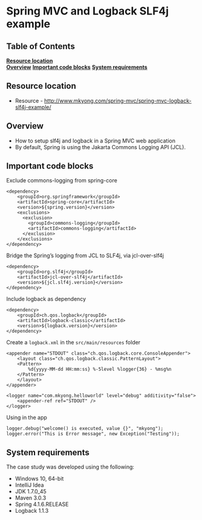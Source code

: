 # Spring MVC and Logback SLF4j example

## Table of Contents
**[Resource location](#resource-location)**  
**[Overview](#overview)**
**[Important code blocks](#important-code-blocks)**
**[System requirements](#system-requirements)** 

## Resource location
- Resource - http://www.mkyong.com/spring-mvc/spring-mvc-logback-slf4j-example/

## Overview
- How to setup slf4j and logback in a Spring MVC web application
- By default, Spring is using the Jakarta Commons Logging API (JCL).

## Important code blocks

Exclude commons-logging from spring-core

    <dependency>
		<groupId>org.springframework</groupId>
		<artifactId>spring-core</artifactId>
		<version>${spring.version}</version>
		<exclusions>
		  <exclusion>
			<groupId>commons-logging</groupId>
			<artifactId>commons-logging</artifactId>
		  </exclusion>
		</exclusions>
	</dependency>

Bridge the Spring’s logging from JCL to SLF4j, via jcl-over-slf4j

    <dependency>
		<groupId>org.slf4j</groupId>
		<artifactId>jcl-over-slf4j</artifactId>
		<version>${jcl.slf4j.version}</version>
	</dependency>

Include logback as dependency

	<dependency>
		<groupId>ch.qos.logback</groupId>
		<artifactId>logback-classic</artifactId>
		<version>${logback.version}</version>
	</dependency>

Create a `logback.xml` in the `src/main/resources` folder

	<appender name="STDOUT" class="ch.qos.logback.core.ConsoleAppender">
	    <layout class="ch.qos.logback.classic.PatternLayout">
		<Pattern>
			%d{yyyy-MM-dd HH:mm:ss} %-5level %logger{36} - %msg%n
		</Pattern>
	    </layout>
	</appender>

	<logger name="com.mkyong.helloworld" level="debug" additivity="false">
		<appender-ref ref="STDOUT" />
	</logger>

Using in the app

	logger.debug("welcome() is executed, value {}", "mkyong");
	logger.error("This is Error message", new Exception("Testing"));


## System requirements

The case study was developed using the following:

- Windows 10, 64-bit
- IntelliJ Idea
- JDK 1.7.0_45
- Maven 3.0.3
- Spring 4.1.6.RELEASE
- Logback 1.1.3
